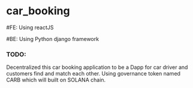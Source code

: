 # car_booking
#FE: Using reactJS

#BE: Using Python django framework


### TODO:
Decentralized this car booking application to be a Dapp for car driver and customers find and match each other. Using governance token named CARB which will built on SOLANA chain.
